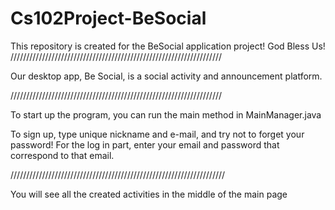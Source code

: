 # Cs102Project-BeSocial
This repository is created for the BeSocial application project! 
God Bless Us!
///////////////////////////////////////////////////////////////////

Our desktop app, Be Social, is a social activity and announcement platform.

///////////////////////////////////////////////////////////////////

To start up the program, you can run the main method in MainManager.java

To sign up, type unique nickname and e-mail, and try not to forget your password!
For the log in part, enter your email and password that correspond to that email.

////////////////////////////////////////////////////////////////////

You will see all the created activities in the middle of the main page

